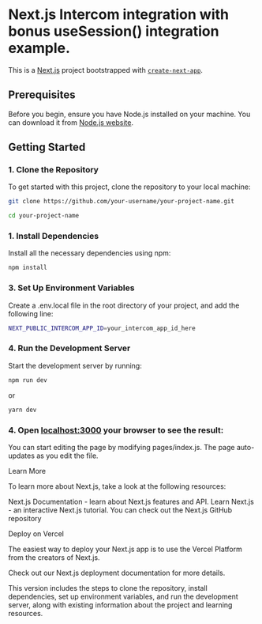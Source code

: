 # Next.js Intercom integration with bonus useSession() integration example.

This is a [Next.js](https://nextjs.org/) project bootstrapped with [`create-next-app`](https://github.com/vercel/next.js/tree/canary/packages/create-next-app).

## Prerequisites
Before you begin, ensure you have Node.js installed on your machine. You can download it from [Node.js website](https://nodejs.org/).

## Getting Started

### 1. Clone the Repository
To get started with this project, clone the repository to your local machine:
```bash
git clone https://github.com/your-username/your-project-name.git
```
```bash
cd your-project-name
```

### 1. Install Dependencies
Install all the necessary dependencies using npm:
```bash
npm install
```

### 3. Set Up Environment Variables
Create a .env.local file in the root directory of your project, and add the following line:
```bash
NEXT_PUBLIC_INTERCOM_APP_ID=your_intercom_app_id_here
```

### 4. Run the Development Server
Start the development server by running:
```bash
npm run dev
```
 or
```bash
yarn dev
```

### 4. Open [localhost:3000](http://localhost:3000) your browser to see the result:
You can start editing the page by modifying pages/index.js. The page auto-updates as you edit the file.

Learn More

To learn more about Next.js, take a look at the following resources:

Next.js Documentation - learn about Next.js features and API.
Learn Next.js - an interactive Next.js tutorial.
You can check out the Next.js GitHub repository

Deploy on Vercel

The easiest way to deploy your Next.js app is to use the Vercel Platform from the creators of Next.js.

Check out our Next.js deployment documentation for more details.

This version includes the steps to clone the repository, install dependencies, set up environment variables, and run the development server, along with existing information about the project and learning resources.
